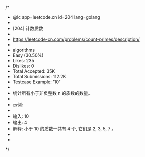 /*
 * @lc app=leetcode.cn id=204 lang=golang
 *
 * [204] 计数质数
 *
 * https://leetcode-cn.com/problems/count-primes/description/
 *
 * algorithms
 * Easy (30.50%)
 * Likes:    235
 * Dislikes: 0
 * Total Accepted:    35K
 * Total Submissions: 112.2K
 * Testcase Example:  '10'
 *
 * 统计所有小于非负整数 n 的质数的数量。
 * 
 * 示例:
 * 
 * 输入: 10
 * 输出: 4
 * 解释: 小于 10 的质数一共有 4 个, 它们是 2, 3, 5, 7 。
 * 
 * 
 */